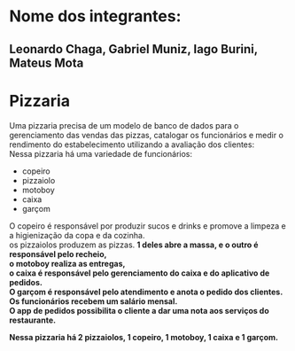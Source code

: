 # Nome dos integrantes:
## Leonardo Chaga, Gabriel Muniz, Iago Burini, Mateus Mota


# Pizzaria
Uma pizzaria precisa de um modelo de banco de dados para o gerenciamento das vendas das pizzas, catalogar os funcionários e medir o rendimento do estabelecimento utilizando a avaliação dos clientes: <br>
Nessa pizzaria há uma variedade de funcionários:
- copeiro
- pizzaiolo
- motoboy
- caixa
- garçom

O copeiro é responsável por produzir sucos e drinks e promove a limpeza e a higienização da copa e da cozinha. <br>
os pizzaiolos produzem as pizzas. <b>1 deles abre a massa, e o outro é responsável pelo recheio<b>, <br>
o motoboy realiza as entregas, <br>
o caixa é responsável pelo <b>gerenciamento do caixa e do aplicativo de pedidos<b>. <br>
O garçom é <b>responsável pelo atendimento e anota o pedido dos clientes<b>. <br>
Os funcionários recebem um <b>salário mensal<b>. <br>
O app de pedidos <b>possibilita o cliente a dar uma nota aos serviços do restaurante<b>. <br>

Nessa pizzaria há 2 pizzaiolos, 1 copeiro, 1 motoboy, 1 caixa e 1 garçom.
